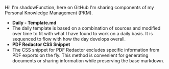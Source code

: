 Hi! I'm shadowFunction, here on GitHub I'm sharing components of my Personal Knowledge Management (PKM).

- **Daily - Template.md**
 - The daily template is based on a combination of sources and modified over time to fit with what I have found to work on a daily basis. It is sequenced to flow with how the day develops overall. 
- **PDF Redactor CSS Snippet**
 - The CSS snippet for PDF Redactor excludes specific information from PDF exports on the fly. This method is convenient for generating documents or sharing information while preserving the base markdown.
